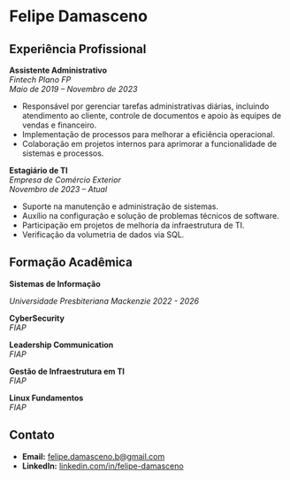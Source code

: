 # Felipe Damasceno

## Experiência Profissional

**Assistente Administrativo**  
_Fintech Plano FP_  
_Maio de 2019 – Novembro de 2023_

- Responsável por gerenciar tarefas administrativas diárias, incluindo atendimento ao cliente, controle de documentos e apoio às equipes de vendas e financeiro.
- Implementação de processos para melhorar a eficiência operacional.
- Colaboração em projetos internos para aprimorar a funcionalidade de sistemas e processos.

**Estagiário de TI**  
_Empresa de Comércio Exterior_  
_Novembro de 2023 – Atual_

- Suporte na manutenção e administração de sistemas.
- Auxílio na configuração e solução de problemas técnicos de software.
- Participação em projetos de melhoria da infraestrutura de TI.
- Verificação da volumetria de dados via SQL.

## Formação Acadêmica

**Sistemas de Informação**

_Universidade Presbiteriana Mackenzie_
_2022 - 2026_

**CyberSecurity**  
_FIAP_

**Leadership Communication**  
_FIAP_

**Gestão de Infraestrutura em TI**  
_FIAP_

**Linux Fundamentos**  
_FIAP_

## Contato

- **Email:** felipe.damasceno.b@gmail.com
- **LinkedIn:** [linkedin.com/in/felipe-damasceno](https://linkedin.com/in/felipe-damasceno)
